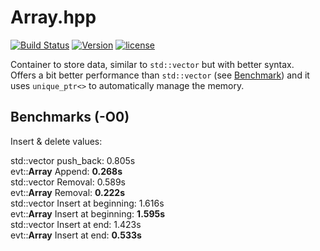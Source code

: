 # Array.hpp

[![Build Status](https://travis-ci.org/illescasDaniel/Array.hpp.svg?branch=master)](https://travis-ci.org/illescasDaniel/Array.hpp)
[![Version](https://img.shields.io/badge/version-v1.4--beta-green.svg)](https://github.com/illescasDaniel/Array.hpp/releases)
[![license](https://img.shields.io/github/license/mashape/apistatus.svg?maxAge=2592000)](https://github.com/illescasDaniel/Array.hpp/blob/master/LICENCE) 

Container to store data, similar to `std::vector` but with better syntax.  
Offers a bit better performance than `std::vector` (see [Benchmark](#Benchmark)) and it uses `unique_ptr<>` to automatically manage the memory.

## Benchmarks (-O0)

Insert & delete values:

std::vector push_back: 0.805s  
evt::**Array** Append: **0.268s**  
std::vector Removal: 0.589s  
evt::**Array** Removal: **0.222s**  
std::vector Insert at beginning: 1.616s  
evt::**Array** Insert at beginning: **1.595s**  
std::vector Insert at end: 1.423s  
evt::**Array** Insert at end: **0.533s**  
